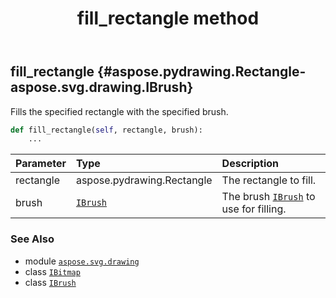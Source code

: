 ﻿---
title: fill_rectangle method
second_title: Aspose.SVG for Python via .NET API References
description: 
type: docs
weight: 40
url: /python-net/aspose.svg.drawing/ibitmap/fill_rectangle/
is_root: false
---

## fill_rectangle {#aspose.pydrawing.Rectangle-aspose.svg.drawing.IBrush}

Fills the specified rectangle with the specified brush.



```python
def fill_rectangle(self, rectangle, brush):
    ...
```


| Parameter | Type | Description |
| :- | :- | :- |
| rectangle | aspose.pydrawing.Rectangle | The rectangle to fill. |
| brush | [`IBrush`](/svg/python-net/aspose.svg.drawing/ibrush) | The brush [`IBrush`](/svg/python-net/aspose.svg.drawing/ibrush) to use for filling. |



### See Also
* module [`aspose.svg.drawing`](../../)
* class [`IBitmap`](/svg/python-net/aspose.svg.drawing/ibitmap)
* class [`IBrush`](/svg/python-net/aspose.svg.drawing/ibrush)
